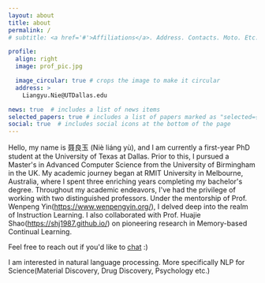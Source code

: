 ```yaml
---
layout: about
title: about
permalink: /
# subtitle: <a href='#'>Affiliations</a>. Address. Contacts. Moto. Etc.

profile:
  align: right
  image: prof_pic.jpg

  image_circular: true # crops the image to make it circular
  address: >
    Liangyu.Nie@UTDallas.edu

news: true  # includes a list of news items
selected_papers: true # includes a list of papers marked as "selected={true}"
social: true  # includes social icons at the bottom of the page
---
```

Hello, my name is 聂良玉 (Niè liáng yù), and I am currently a first-year PhD student at the University of Texas at Dallas. Prior to this, I pursued a Master's in Advanced Computer Science from the University of Birmingham in the UK. My academic journey began at RMIT University in Melbourne, Australia, where I spent three enriching years completing my bachelor's degree. Throughout my academic endeavors, I've had the privilege of working with two distinguished professors. Under the mentorship of Prof. Wenpeng Yin(https://www.wenpengyin.org/), I delved deep into the realm of Instruction Learning. I also collaborated with Prof. Huajie Shao(https://shj1987.github.io/) on pioneering research in Memory-based Continual Learning. 

Feel free to reach out if you'd like to [chat](mailto:Liangyu.Nie@UTDallas.edu) :)

I am interested in natural language processing. More specifically NLP for Science(Material Discovery, Drug Discovery, Psychology etc.)


